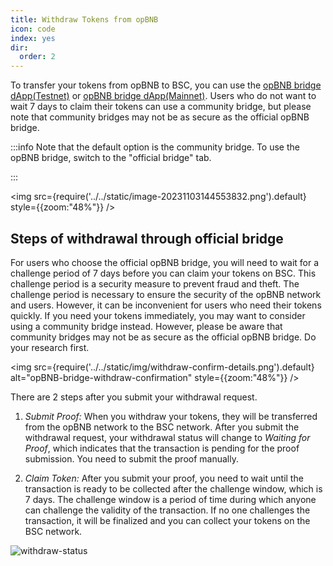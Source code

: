 ```yaml
---
title: Withdraw Tokens from opBNB
icon: code
index: yes
dir:
  order: 2
---
```


To transfer your tokens from opBNB to BSC, you can use the [opBNB bridge dApp(Testnet)](https://opbnb-testnet-bridge.bnbchain.org/) or [opBNB bridge dApp(Mainnet)](https://opbnb-bridge.bnbchain.org). Users who do not want to wait 7 days to claim their tokens can use a community bridge, but please note that community bridges may not be as secure as the official opBNB bridge.


:::info
Note that the default option is the community bridge. To use the opBNB bridge, switch to the "official bridge" tab.

:::


<img
  src={require('../../static/image-20231103144553832.png').default}
  style={{zoom:"48%"}}
/>

## Steps of withdrawal through official bridge 

For users who choose the official opBNB bridge, you will need to wait for a challenge period of 7 days before you can claim your tokens on BSC. This challenge period is a security measure to prevent fraud and theft. The challenge period is necessary to ensure the security of the opBNB network and users. However, it can be inconvenient for users who need their tokens quickly. If you need your tokens immediately, you may want to consider using a community bridge instead. However, please be aware that community bridges may not be as secure as the official opBNB bridge. Do your research first.


<img
  src={require('../../static/img/withdraw-confirm-details.png').default}
  alt="opBNB-bridge-withdraw-confirmation"
  style={{zoom:"48%"}}
/>

There are 2 steps after you submit your withdrawal request. 

1. *Submit Proof:* When you withdraw your tokens, they will be transferred from the opBNB network to the BSC network. After you submit the withdrawal request, your withdrawal status will change to *Waiting for Proof*, which indicates that the transaction is pending for the proof submission. You need to submit the proof manually.

2. *Claim Token:* After you submit your proof, you need to wait until the transaction is ready to be collected after the challenge window, which is 7 days. The challenge window is a period of time during which anyone can challenge the validity of the transaction. If no one challenges the transaction, it will be finalized and you can collect your tokens on the BSC network.

![withdraw-status](../../static/img/withdraw-status.png)

